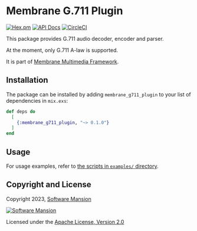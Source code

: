 # Membrane G.711 Plugin

[![Hex.pm](https://img.shields.io/hexpm/v/membrane_g711_plugin.svg)](https://hex.pm/packages/membrane_g711_plugin)
[![API Docs](https://img.shields.io/badge/api-docs-yellow.svg?style=flat)](https://hexdocs.pm/membrane_g711_plugin)
[![CircleCI](https://circleci.com/gh/jellyfish-dev/membrane_g711_plugin.svg?style=svg)](https://circleci.com/gh/jellyfish-dev/membrane_g711_plugin)

This package provides G.711 audio decoder, encoder and parser.

At the moment, only G.711 A-law is supported.

It is part of [Membrane Multimedia Framework](https://membrane.stream).

## Installation

The package can be installed by adding `membrane_g711_plugin` to your list of dependencies in `mix.exs`:

```elixir
def deps do
  [
    {:membrane_g711_plugin, "~> 0.1.0"}
  ]
end
```

## Usage

For usage examples, refer to [the scripts in `examples/` directory](https://github.com/jellyfish-dev/membrane_g711_plugin/tree/main/examples/).

## Copyright and License

Copyright 2023, [Software Mansion](https://swmansion.com/?utm_source=git&utm_medium=readme&utm_campaign=membrane_template_plugin)

[![Software Mansion](https://logo.swmansion.com/logo?color=white&variant=desktop&width=200&tag=membrane-github)](https://swmansion.com/?utm_source=git&utm_medium=readme&utm_campaign=membrane_template_plugin)

Licensed under the [Apache License, Version 2.0](LICENSE)
